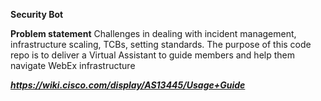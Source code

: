 **Security Bot**

**Problem statement**
Challenges in dealing with incident management, infrastructure scaling, TCBs, setting standards.
The purpose of this code repo is to deliver a Virtual Assistant to guide members and help them navigate WebEx infrastructure

***https://wiki.cisco.com/display/AS13445/Usage+Guide***
